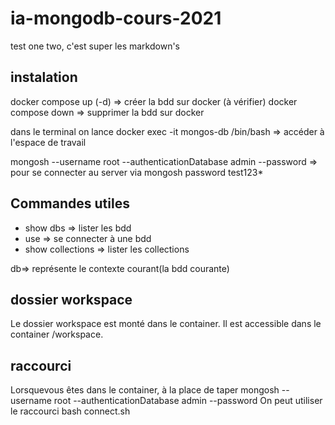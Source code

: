 # ia-mongodb-cours-2021

test one two, c'est super les markdown's 

## instalation 


docker compose up (-d) => créer la bdd sur docker (à vérifier)
docker compose down => supprimer la bdd sur docker

dans le terminal on lance docker exec -it mongos-db /bin/bash => accéder à l'espace de travail 

mongosh --username root --authenticationDatabase admin --password => pour se connecter au server via mongosh
password test123*

## Commandes utiles 

- show dbs => lister les bdd
- use<db> => se connecter à une bdd
- show collections => lister les collections

db=> représente le contexte courant(la bdd courante) 

## dossier workspace

Le dossier workspace est monté dans le container. Il est accessible dans le container /workspace.

## raccourci 

Lorsquevous êtes dans le container, à la place de taper mongosh --username root --authenticationDatabase admin --password 
On peut utiliser le raccourci bash connect.sh








